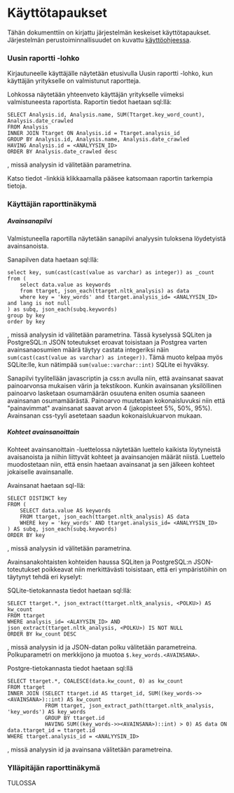 # Käyttötapaukset

Tähän dokumenttiin on kirjattu järjestelmän keskeiset käyttötapaukset. Järjestelmän 
perustoiminnallisuudet on kuvattu [käyttöohjeessa](./documentation/kayttoohje.md).

### Uusin raportti -lohko

Kirjautuneelle käyttäjälle näytetään etusivulla Uusin raportti -lohko, kun käyttäjän
yritykselle on valmistunut raportteja. 

Lohkossa näytetään yhteenveto käyttäjän yritykselle viimeksi valmistuneesta raportista. 
Raportin tiedot haetaan sql:llä:
```
SELECT Analysis.id, Analysis.name, SUM(Ttarget.key_word_count), Analysis.date_crawled
FROM Analysis
INNER JOIN Ttarget ON Analysis.id = Ttarget.analysis_id
GROUP BY Analysis.id, Analysis.name, Analysis.date_crawled 
HAVING Analysis.id = <ANALYYSIN_ID>
ORDER BY Analysis.date_crawled desc
```
, missä analyysin id välitetään parametrina.

Katso tiedot -linkkiä klikkaamalla pääsee katsomaan raportin tarkempia tietoja.


### Käyttäjän raporttinäkymä

##### Avainsanapilvi

Valmistuneella raportilla näytetään sanapilvi analyysin tuloksena löydetyistä 
avainsanoista. 

Sanapilven data haetaan sql:llä:

```
select key, sum(cast(cast(value as varchar) as integer)) as _count
from (
    select data.value as keywords
    from ttarget, json_each(ttarget.nltk_analysis) as data
    where key = 'key_words' and ttarget.analysis_id= <ANALYYSIN_ID>  and lang is not null
) as subq, json_each(subq.keywords)
group by key
order by key
```
, missä analyysin id välitetään parametrina. Tässä kyselyssä SQLiten ja PostgreSQL:n 
JSON toteutukset eroavat toisistaan ja Postgrea varten avainsanaosumien määrä täytyy
castata integeriksi näin ```sum(cast(cast(value as varchar) as integer))```. Tämä muoto 
kelpaa myös SQLite:lle, kun nätimpää ```sum(value::varchar::int)``` SQLite ei hyväksy.

Sanapilvi tyylitellään javascriptin ja css:n avulla niin, että avainsanat saavat 
painoarvonsa mukaisen värin ja tekstikoon. Kunkin avainsanan yksilöllinen painoarvo 
lasketaan osumamäärän osuutena eniten osumia saaneen avainsanan osumamäärästä. 
Painoarvo muutetaan kokonaisluvuksi niin että "painavimmat" avainsanat saavat arvon 4 
(jakopisteet 5%, 50%, 95%). Avainsanan css-tyyli asetetaan saadun kokonaislukuarvon
mukaan.


##### Kohteet avainsanoittain

Kohteet avainsanoittain -luettelossa näytetään luettelo kaikista löytyneistä avaisanoista 
ja niihin liittyvät kohteet ja avainsanojen määrät niistä. Luettelo muodostetaan niin, että 
ensin haetaan avainsanat ja sen jälkeen kohteet jokaiselle avainsanalle. 

Avainsanat haetaan sql-llä:
```
SELECT DISTINCT key
FROM (
    SELECT data.value AS keywords
    FROM ttarget, json_each(ttarget.nltk_analysis) AS data
    WHERE key = 'key_words' AND ttarget.analysis_id= <ANALYYSIN_ID>
) AS subq, json_each(subq.keywords)
ORDER BY key
```
, missä analyysin id välitetään parametrina. 

Avainsanakohtaisten kohteiden haussa SQLiten ja PostgreSQL:n JSON-toteutukset poikkeavat
niin merkittävästi toisistaan, että eri ympäristöihin on täytynyt tehdä eri kyselyt:

SQLite-tietokannasta tiedot haetaan sql:llä:
```
SELECT ttarget.*, json_extract(ttarget.nltk_analysis, <POLKU>) AS kw_count
FROM ttarget
WHERE analysis_id= <ALAYYSIN_ID> AND json_extract(ttarget.nltk_analysis, <POLKU>) IS NOT NULL
ORDER BY kw_count DESC
```

, missä analyysin id ja JSON-datan polku välitetään parametreina. Polkuparametri on merkkijono ja 
muotoa ```$.key_words.<AVAINSANA>```.

Postgre-tietokannasta tiedot haetaan sql:llä
```
SELECT ttarget.*, COALESCE(data.kw_count, 0) as kw_count
FROM ttarget 
INNER JOIN (SELECT ttarget.id AS ttarget_id, SUM((key_words->><AVAINSANA>)::int) AS kw_count
            FROM ttarget, json_extract_path(ttarget.nltk_analysis, 'key_words') AS key_words
            GROUP BY ttarget.id
            HAVING SUM((key_words->><AVAINSANA>)::int) > 0) AS data ON data.ttarget_id = ttarget.id
WHERE ttarget.analysis_id = <ANALYYSIN_ID>
```
, missä analyysin id ja avainsana välitetään parametreina. 

### Ylläpitäjän raporttinäkymä

TULOSSA